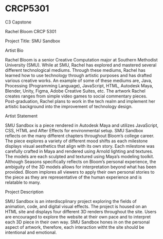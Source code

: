 # CRCP5301
C3 Capstone

Rachel Bloom
CRCP 5301

Project Title: SMU Sandbox

Artist Bio

Rachel Bloom is a senior Creative Computation major at Southern Methodist University (SMU). While at SMU, Rachel has explored and mastered several different technological mediums.  Through these mediums, Rachel has learned how to use technology through artistic purposes and has drafted various creative works. An example of some of these mediums are, Java, Processing (Programming Language), JavaScript, HTML, Autodesk Maya, Blender, Unity, Figma, Adobe Creative Suites, etc. The artwork Rachel creates ranges from simple video games to social commentary pieces. Post-graduation, Rachel plans to work in the tech realm and implement her artistic background into the improvement of technology design.


Artist Statement

SMU Sandbox is a piece rendered in Autodesk Maya and utilizes JavaScript, CSS, HTML and After Effects for environmental setup. SMU Sandbox reflects on the many different chapters throughout Bloom’s college career. The piece explores a variety of different mood shifts as each milestone displays visual aesthetics that align with its own story. Each milestone was carefully crafted in Maya and rendered using Arnold lighting and textures. The models are each sculpted and textured using Maya’s modeling toolkit. Although Seasons specifically reflects on Bloom’s personal experience, the ambiguity of the 3D models allows for interpretation beyond what has been provided. Bloom implores all viewers to apply their own personal stories to the piece as they are representative of the human experience and is relatable to many. 
  
Project Description

SMU Sandbox is an interdiscplinary project exploring the fields of animation, code, and digital visual effects. The project is housed on an HTML site and displays four different 3D renders throughout the site. Users are encouraged to explore the website at their own pace and to interpret each 3D piece in their own way. SMU Sandbox hones in on the personal aspect of artwork, therefore, each interaction witht the site should be intentional and emotional.
  
